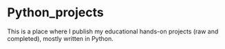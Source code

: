 # Python_projects
This is a place where I publish my educational hands-on projects (raw and completed), mostly written in Python.
